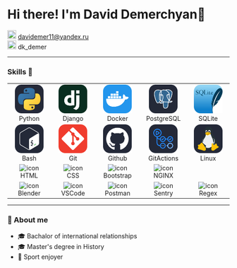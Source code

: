 # Hi there! I'm David Demerchyan👋
<img src="https://github.com/DKDemerchyan/Badges/blob/main/icons/email-svgrepo-com.svg" width="20" height="20"/> davidemer11@yandex.ru
<br><img src="https://github.com/DKDemerchyan/Badges/blob/main/icons/telegram-outline-svgrepo-com.svg" width="20" height="20"/> dk_demer
<!-- Почта, телеграмм -->

___________________________________________

### Skills 🔧
<table>
  <tr>
    <td align="center" width="96">
        <img src="https://github.com/tandpfun/skill-icons/blob/main/icons/Python-Dark.svg" alt="icon" width="65" height="65" />
      <br>Python
    </td>
    <td align="center" width="96">
        <img src="https://github.com/tandpfun/skill-icons/blob/main/icons/Django.svg" alt="icon" width="65" height="65" />
      <br>Django
    </td>
    <td align="center" width="96">
        <img src="https://github.com/tandpfun/skill-icons/blob/main/icons/Docker.svg" alt="icon" width="65" height="65" />
      <br>Docker
    </td>
    <td align="center" width="96">
        <img src="https://github.com/tandpfun/skill-icons/blob/main/icons/PostgreSQL-Dark.svg" alt="icon" width="65" height="65" />
      <br>PostgreSQL
    </td>
    <td align="center" width="96">
        <img src="https://github.com/tandpfun/skill-icons/blob/main/icons/SQLite.svg" alt="icon" width="65" height="65" />
      <br>SQLite
    </td>
  </tr>
  <tr>
    <td align="center" width="96">
        <img src="https://github.com/tandpfun/skill-icons/blob/main/icons/Bash-Dark.svg" alt="icon" width="65" height="65" />
      <br>Bash
    </td>
    <td align="center" width="96">
        <img src="https://github.com/tandpfun/skill-icons/blob/main/icons/Git.svg" alt="icon" width="65" height="65" />
      <br>Git
    </td>
    <td align="center" width="96">
        <img src="https://github.com/tandpfun/skill-icons/blob/main/icons/Github-Dark.svg" alt="icon" width="65" height="65" />
      <br>Github
    </td>
    <td align="center" width="96">
        <img src="https://github.com/tandpfun/skill-icons/blob/main/icons/GithubActions-Dark.svg" alt="icon" width="65" height="65" />
      <br>GitActions
    </td>
    <td align="center" width="96">
        <img src="https://github.com/tandpfun/skill-icons/blob/main/icons/Linux-Dark.svg" alt="icon" width="65" height="65" />
      <br>Linux
    </td>
  </tr>
  <tr>
    <td align="center" width="96">
        <img src="https://github.com/DKDemerchyan/Badges/blob/main/icons/HTML.svg" alt="icon" width="65" height="65" />
      <br>HTML
    </td>
    <td align="center" width="96">
        <img src="https://github.com/DKDemerchyan/Badges/blob/main/icons/CSS.svg" alt="icon" width="65" height="65" />
      <br>CSS
    </td>
    <td align="center" width="96">
        <img src="https://github.com/DKDemerchyan/Badges/blob/main/icons/Bootstrap.svg" alt="icon" width="65" height="65" />
      <br>Bootstrap
    </td>
    <td align="center" width="96">
        <img src="https://github.com/DKDemerchyan/Badges/blob/main/icons/Nginx.svg" alt="icon" width="65" height="65" />
      <br>NGINX
    </td>
    
  </tr>
  <tr>
    <td align="center" width="96">
        <img src="https://github.com/DKDemerchyan/Badges/blob/main/icons/Blender-Dark.svg" alt="icon" width="65" height="65" />
      <br>Blender
    </td>
    <td align="center" width="96">
        <img src="https://github.com/DKDemerchyan/Badges/blob/main/icons/VSCode-Dark.svg" alt="icon" width="65" height="65" />
      <br>VSCode
    </td>
    <td align="center" width="96">
        <img src="https://github.com/DKDemerchyan/Badges/blob/main/icons/Postman.svg" alt="icon" width="65" height="65" />
      <br>Postman
    </td>
    <td align="center" width="96">
        <img src="https://github.com/DKDemerchyan/Badges/blob/main/icons/Sentry.svg" alt="icon" width="65" height="65" />
      <br>Sentry
    </td>
    <td align="center" width="96">
        <img src="https://github.com/DKDemerchyan/Badges/blob/main/icons/Regex-Dark.svg" alt="icon" width="65" height="65" />
      <br>Regex
    </td>
  </tr>
</table>

__________________________________________
### 💬 About me
- :mortar_board: Bachalor of international relationships
- :mortar_board: Master's degree in History
- :muscle: Sport enjoyer



<!--
**DKDemerchyan/DKDemerchyan** is a ✨ _special_ ✨ repository because its `README.md` (this file) appears on your GitHub profile.

Here are some ideas to get you started:

- 🔭 I’m currently working on ...
- 🌱 I’m currently learning ...
- 👯 I’m looking to collaborate on ...
- 🤔 I’m looking for help with ...
- 💬 Ask me about ...
- 📫 How to reach me: ...
- 😄 Pronouns: ...
- ⚡ Fun fact: ...
-->

